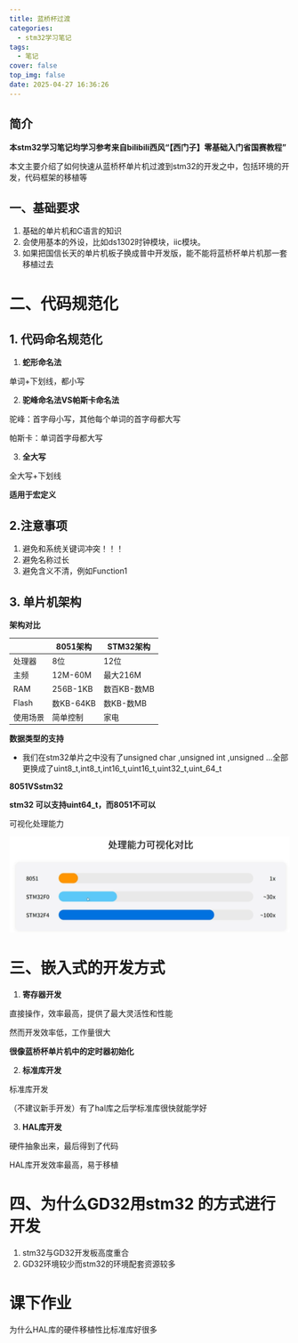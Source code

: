 ```yaml
---
title: 蓝桥杯过渡
categories:
  - stm32学习笔记
tags:
  - 笔记
cover: false
top_img: false
date: 2025-04-27 16:36:26
---
```


## 简介

**本stm32学习笔记均学习参考来自bilibili西风“【西门子】零基础入门省国赛教程”**

本文主要介绍了如何快速从蓝桥杯单片机过渡到stm32的开发之中，包括环境的开发，代码框架的移植等

## 一、基础要求

1. 基础的单片机和C语言的知识
2. 会使用基本的外设，比如ds1302时钟模块，iic模块。
3. 如果把国信长天的单片机板子换成普中开发版，能不能将蓝桥杯单片机那一套移植过去

# 二、代码规范化

## 1. 代码命名规范化

1. **蛇形命名法**

单词+下划线，都小写

2. **驼峰命名法VS帕斯卡命名法**

驼峰：首字母小写，其他每个单词的首字母都大写

帕斯卡：单词首字母都大写

3. **全大写**

全大写+下划线

**适用于宏定义**

## 2.注意事项

1. 避免和系统关键词冲突！！！
2. 避免名称过长
3. 避免含义不清，例如Function1

## 3. 单片机架构

**架构对比**

|          | 8051架构  | STM32架构   |
| -------- | --------- | ----------- |
| 处理器   | 8位       | 12位        |
| 主频     | 12M-60M   | 最大216M    |
| RAM      | 256B-1KB  | 数百KB-数MB |
| Flash    | 数KB-64KB | 数KB-数MB   |
| 使用场景 | 简单控制  | 家电        |

**数据类型的支持**

- 我们在stm32单片之中没有了unsigned char ,unsigned int ,unsigned …全部更换成了uint8_t,int8_t,int16_t,uint16_t,uint32_t,uint_64_t

**8051VSstm32**

**stm32 可以支持uint64_t，而8051不可以**

可视化处理能力

![](蓝桥杯过渡/1.jpg)



# 三、嵌入式的开发方式

1. **寄存器开发**

直接操作，效率最高，提供了最大灵活性和性能

然而开发效率低，工作量很大

**很像蓝桥杯单片机中的定时器初始化**

2. **标准库开发**

标准库开发

（不建议新手开发）有了hal库之后学标准库很快就能学好

3. **HAL库开发**

硬件抽象出来，最后得到了代码

HAL库开发效率最高，易于移植

# 四、为什么GD32用stm32 的方式进行开发

1. stm32与GD32开发板高度重合
2. GD32环境较少而stm32的环境配套资源较多

# 课下作业

为什么HAL库的硬件移植性比标准库好很多